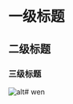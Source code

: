 # 一级标题

## 二级标题

### 三级标题

![alt](https://www.liaoxuefeng.com/files/attachments/919021631860000/0)# wen